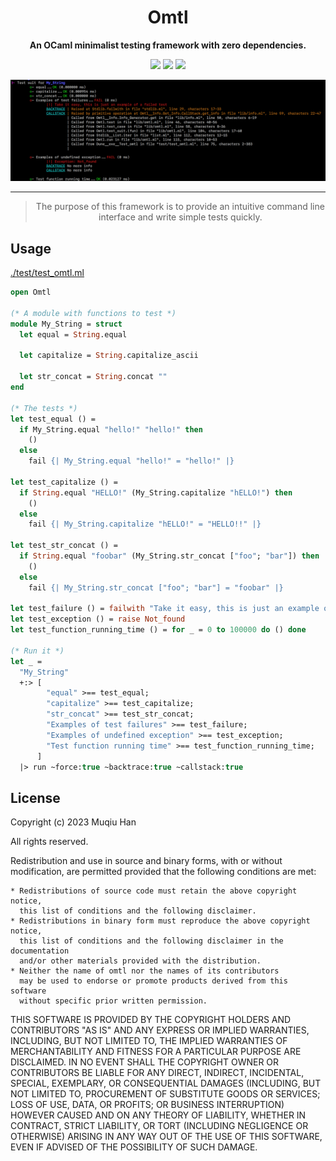 <div align="center">

# Omtl

__An OCaml minimalist testing framework with zero dependencies.__


![](https://github.com/muqiuhan/omtl/workflows/Linux/badge.svg)
![](https://github.com/muqiuhan/omtl/workflows/Windows/badge.svg)
![](https://github.com/muqiuhan/omtl/workflows/MacOS/badge.svg)


<img src=".github/demo.png">
  
---

> The purpose of this framework is to provide an intuitive command line interface and write simple tests quickly.
  
</div>

## Usage
[./test/test_omtl.ml](./test/test_omtl.ml)
```ocaml
open Omtl

(* A module with functions to test *)
module My_String = struct
  let equal = String.equal

  let capitalize = String.capitalize_ascii

  let str_concat = String.concat ""
end

(* The tests *)
let test_equal () =
  if My_String.equal "hello!" "hello!" then
    ()
  else
    fail {| My_String.equal "hello!" = "hello!" |}

let test_capitalize () =
  if String.equal "HELLO!" (My_String.capitalize "hELLO!") then
    ()
  else
    fail {| My_String.capitalize "hELLO!" = "HELLO!!" |}

let test_str_concat () =
  if String.equal "foobar" (My_String.str_concat ["foo"; "bar"]) then
    ()
  else
    fail {| My_String.str_concat ["foo"; "bar"] = "foobar" |}

let test_failure () = failwith "Take it easy, this is just an example of a failed test"
let test_exception () = raise Not_found
let test_function_running_time () = for _ = 0 to 100000 do () done

(* Run it *)
let _ =
  "My_String"
  +:> [
        "equal" >== test_equal;
        "capitalize" >== test_capitalize;
        "str_concat" >== test_str_concat;
        "Examples of test failures" >== test_failure;
        "Examples of undefined exception" >== test_exception;
        "Test function running time" >== test_function_running_time;
      ]
  |> run ~force:true ~backtrace:true ~callstack:true
```

## License
Copyright (c) 2023 Muqiu Han

All rights reserved.

Redistribution and use in source and binary forms, with or without modification,
are permitted provided that the following conditions are met:

    * Redistributions of source code must retain the above copyright notice,
      this list of conditions and the following disclaimer.
    * Redistributions in binary form must reproduce the above copyright notice,
      this list of conditions and the following disclaimer in the documentation
      and/or other materials provided with the distribution.
    * Neither the name of omtl nor the names of its contributors
      may be used to endorse or promote products derived from this software
      without specific prior written permission.

THIS SOFTWARE IS PROVIDED BY THE COPYRIGHT HOLDERS AND CONTRIBUTORS
"AS IS" AND ANY EXPRESS OR IMPLIED WARRANTIES, INCLUDING, BUT NOT
LIMITED TO, THE IMPLIED WARRANTIES OF MERCHANTABILITY AND FITNESS FOR
A PARTICULAR PURPOSE ARE DISCLAIMED. IN NO EVENT SHALL THE COPYRIGHT OWNER OR
CONTRIBUTORS BE LIABLE FOR ANY DIRECT, INDIRECT, INCIDENTAL, SPECIAL,
EXEMPLARY, OR CONSEQUENTIAL DAMAGES (INCLUDING, BUT NOT LIMITED TO,
PROCUREMENT OF SUBSTITUTE GOODS OR SERVICES; LOSS OF USE, DATA, OR
PROFITS; OR BUSINESS INTERRUPTION) HOWEVER CAUSED AND ON ANY THEORY OF
LIABILITY, WHETHER IN CONTRACT, STRICT LIABILITY, OR TORT (INCLUDING
NEGLIGENCE OR OTHERWISE) ARISING IN ANY WAY OUT OF THE USE OF THIS
SOFTWARE, EVEN IF ADVISED OF THE POSSIBILITY OF SUCH DAMAGE.